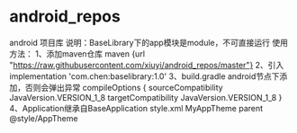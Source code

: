 # android_repos
android 项目库
说明：BaseLibrary下的app模块是module，不可直接运行
使用方法：
1、添加maven仓库
maven {url "https://raw.githubusercontent.com/xiuyi/android_repos/master"}
2、引入
implementation 'com.chen:baselibrary:1.0'
3、build.gradle android节点下添加，否则会弹出异常
compileOptions {
        sourceCompatibility JavaVersion.VERSION_1_8
        targetCompatibility JavaVersion.VERSION_1_8
    }
4、Application继承自BaseApplication
   style.xml MyAppTheme parent @style/AppTheme
